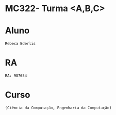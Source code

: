 # **MC322- Turma <A,B,C>**

# **Aluno**
	Rebeca Ederlis
	
# **RA**
	RA: 987654
	
# **Curso**
	(Ciência da Computação, Engenharia da Computação)
